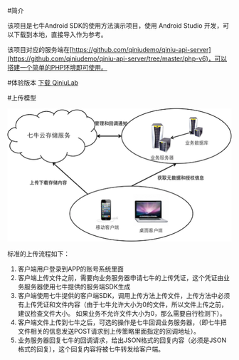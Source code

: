 #简介

该项目是七牛Android SDK的使用方法演示项目，使用 Android Studio 开发，可以下载到本地，直接导入作为参考。

该项目对应的服务端在[https://github.com/qiniudemo/qiniu-api-server](https://github.com/qiniudemo/qiniu-api-server/tree/master/php-v6)，可以搭建一个简单的PHP环境即可使用。

#体验版本
[下载 QiniuLab](http://devtools.qiniu.com/qiniulab-v1.1.apk)

#上传模型

![上传模型](programming-model.png)

标准的上传流程如下：

1. 客户端用户登录到APP的账号系统里面
2. 客户端上传文件之前，需要向业务服务器申请七牛的上传凭证，这个凭证由业务服务器使用七牛提供的服务端SDK生成
3. 客户端使用七牛提供的客户端SDK，调用上传方法上传文件，上传方法中必须有上传凭证和文件内容（由于七牛允许大小为0的文件，所以文件上传之前，建议检查文件大小。
如果业务不允许文件大小为0，那么需要自行检测下）。
4. 客户端文件上传到七牛之后，可选的操作是七牛回调业务服务器，（即七牛把文件相关的信息发送POST请求到上传策略里面指定的回调地址）。
5. 业务服务器回复七牛的回调请求，给出JSON格式的回复内容（必须是JSON格式的回复），这个回复内容将被七牛转发给客户端。
